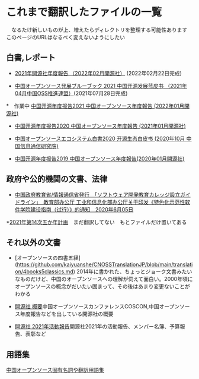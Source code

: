 # これまで翻訳したファイルの一覧

　なるたけ新しいものが上、増えたらディレクトリを整理する可能性あります　このページのURLはなるべく変えないようにしたい

## 白書,レポート

* [2021年開源社年度報告 （2022年02月開源社）](https://github.com/kaiyuanshe/CNOSSTranslationJP/tree/main/translation/2021_kaiyuanshereport) (2022年02月22日完成)


* [中国オープンソース発展ブルーブック 2021 中国开源发展蓝皮书 （2021年04月中国OSS推進連盟）](https://github.com/kaiyuanshe/CNOSSTranslationJP/tree/main/translation/2021_CNOSSbluebook)(2021年07月28日完成)

*　作業中 [中国开源年度报告2021 中国オープンソース年度報告  (2022年01月開源社)](https://github.com/kaiyuanshe/CNOSSTranslationJP/tree/main/translation/2021_CNOSSReport)

* [中国开源年度报告2020 中国オープンソース年度報告  (2021年01月開源社)](https://github.com/kaiyuanshe/CNOSSTranslationJP/main/translation/2020_CNOSSReport)

* [中国オープンソースエコシステム白書2020 开源生态白皮书  (2020年10月 中国信息通信研究院)](https://github.com/kaiyuanshe/CNOSSTranslationJP/blob/main/translation/2020_OSSEcosystem.md)

* [中国开源年度报告2019 中国オープンソース年度報告(2020年01月開源社)](https://github.com/kaiyuanshe/CNOSSTranslationJP/blob/main/translation/2019_Kaiyuenshe_WP.md)


## 政府や公的機関の文書、法律

* [中国政府教育省/情報通信省発行　「ソフトウェア開発教育カレッジ設立ガイドライン」　教育部办公厅 工业和信息化部办公厅关于印发《特色化示范性软件学院建设指南（试行）》的通知　2020年6月05日](https://github.com/kaiyuanshe/CNOSSTranslationJP/main/translation/20200605_Software_Education_College_Guideline.md)

*[2021年第14次五か年計画](https://github.com/kaiyuanshe/CNOSSTranslationJP/tree/main/translation/2021_14th5yearplan)　まだ翻訳してない　もとファイルだけ置いてある


## それ以外の文書

* [オープンソースの四書五経] (https://github.com/kaiyuanshe/CNOSSTranslationJP/blob/main/translation/4books5classics.md) 2014年に書かれた、ちょっとジョーク文書みたいなものだけど、中国のオープンソースへの理解が伺えて面白い。2000年頃にオープンソースの概念がだいたい固まって、その後はあまり変更ないことがわかる

* [開源社 概要](https://github.com/kaiyuanshe/CNOSSTranslationJP/main/translation/Kaiyuenshe/about.md)中国オープンソースカンファレンスCOSCON,中国オープンソース年度報告などを出している開源社の概要


* [開源社 2021年活動報告](https://github.com/kaiyuanshe/CNOSSTranslationJP/main/translation/2021_kaiyuanshereport/Readme.md)開源社2021年の活動報告、メンバー名簿、予算報告、表彰など



## 用語集

[中国オープンソース固有名詞や翻訳用語集](https://docs.google.com/spreadsheets/d/11hnm1ORdUP6BtvaUJo2Ow70VQQ8dU6v1vRaPdzyM_oY/edit#gid=0)
